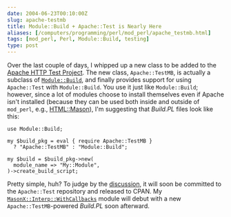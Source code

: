 ```yaml
--- 
date: 2004-06-23T00:10:00Z
slug: apache-testmb
title: Module::Build + Apache::Test is Nearly Here
aliases: [/computers/programming/perl/mod_perl/apache_testmb.html]
tags: [mod_perl, Perl, Module::Build, testing]
type: post
---
```


Over the last couple of days, I whipped up a new class to be added to the
[Apache HTTP Test Project]. The new class, `Apache::TestMB`, is actually a
subclass of [`Module::Build`], and finally provides support for using
`Apache::Test` with `Module::Build`. You use it just like `Module::Build`;
however, since a lot of modules choose to install themselves even if Apache
isn't installed (because they can be used both inside and outside of `mod_perl`,
e.g., [HTML::Mason]), I'm suggesting that *Build.PL* files look like this:

    use Module::Build;

    my $build_pkg = eval { require Apache::TestMB }
      ? "Apache::TestMB" : "Module::Build";

    my $build = $build_pkg->new(
      module_name => "My::Module",
    )->create_build_script;

Pretty simple, huh? To judge by the [discussion], it will soon be committed to
the `Apache::Test` repository and released to CPAN. My
[`MasonX::Interp::WithCallbacks`] module will debut with a new
`Apache::TestMB`-powered *Build.PL* soon afterward.

  [Apache HTTP Test Project]: http://httpd.apache.org/test/
    "Apache HTTP Test Project page"
  [`Module::Build`]: http://search.cpan.org/dist/Module-Build/
    "Module::Build on CPAN"
  [HTML::Mason]: http://www.masonhq.com/ "The HTML::Mason site"
  [discussion]: http://marc.theaimsgroup.com/?t=108786695100002&r=1&w=2
    "Discussion of Apache::TestMB on test-dev@httpd.apache.org"
  [`MasonX::Interp::WithCallbacks`]: http://search.cpan.org/dist/MasonX-Interp-WithCallbacks/
    "MasonX::Interp::WithCallbacks on CPAN"

